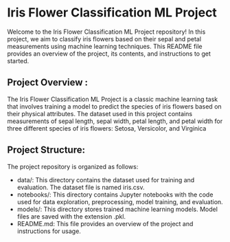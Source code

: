 # Iris Flower Classification ML Project
Welcome to the Iris Flower Classification ML Project repository! In this project, we aim to classify iris flowers based on their sepal and petal measurements using machine learning techniques. This README file provides an overview of the project, its contents, and instructions to get started. 

## Project Overview :
The Iris Flower Classification ML Project is a classic machine learning task that involves training a model to predict the species of iris flowers based on their physical attributes. The dataset used in this project contains measurements of sepal length, sepal width, petal length, and petal width for three different species of iris flowers: Setosa, Versicolor, and Virginica

## Project Structure: 
The project repository is organized as follows:

- data/: This directory contains the dataset used for training and evaluation. The dataset file is named iris.csv.
- notebooks/: This directory contains Jupyter notebooks with the code used for data exploration, preprocessing, model training, and evaluation.
- models/: This directory stores trained machine learning models. Model files are saved with the extension .pkl.
- README.md: This file provides an overview of the project and instructions for usage.





